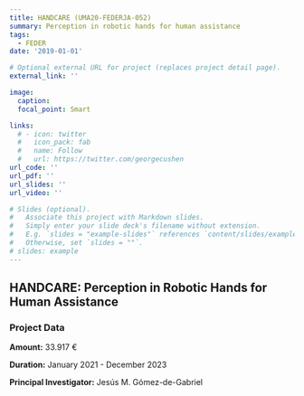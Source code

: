 ```yaml
---
title: HANDCARE (UMA20-FEDERJA-052) 
summary: Perception in robotic hands for human assistance
tags:
  - FEDER
date: '2019-01-01'

# Optional external URL for project (replaces project detail page).
external_link: ''

image:
  caption: 
  focal_point: Smart

links:
  # - icon: twitter
  #   icon_pack: fab
  #   name: Follow
  #   url: https://twitter.com/georgecushen
url_code: ''
url_pdf: ''
url_slides: ''
url_video: ''

# Slides (optional).
#   Associate this project with Markdown slides.
#   Simply enter your slide deck's filename without extension.
#   E.g. `slides = "example-slides"` references `content/slides/example-slides.md`.
#   Otherwise, set `slides = ""`.
# slides: example
---
```


## HANDCARE: Perception in Robotic Hands for Human Assistance

<!-- ### Abstract  -->


### Project Data

**Amount:** 33.917 €

**Duration:** January 2021 - December 2023

**Principal Investigator:** Jesús M. Gómez-de-Gabriel

<!-- **Researchers:** 

Juan M. Gandarias -->

